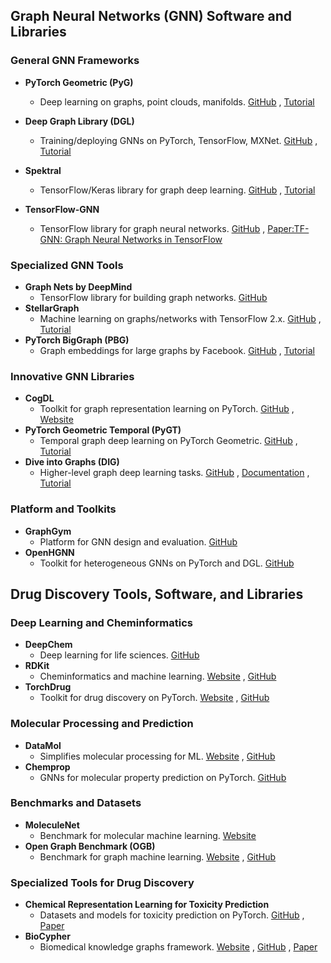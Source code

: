 ## Graph Neural Networks (GNN) Software and Libraries

### **General GNN Frameworks**
- **PyTorch Geometric (PyG)**
  - Deep learning on graphs, point clouds, manifolds. [GitHub](https://github.com/rusty1s/pytorch_geometric) , [Tutorial](https://pytorch-geometric.readthedocs.io/en/latest/index.html)
- **Deep Graph Library (DGL)**
  - Training/deploying GNNs on PyTorch, TensorFlow, MXNet. [GitHub](https://github.com/dmlc/dgl) , [Tutorial](https://docs.dgl.ai/en/latest/tutorials/index.html)
- **Spektral**
  - TensorFlow/Keras library for graph deep learning. [GitHub](https://github.com/danielegrattarola/spektral) , [Tutorial](https://graphneural.network/)

- **TensorFlow-GNN**
  - TensorFlow library for graph neural networks. [GitHub](https://github.com/tensorflow/gnn) , [Paper:TF-GNN: Graph Neural Networks in TensorFlow](https://arxiv.org/abs/2207.03522)

### **Specialized GNN Tools**
- **Graph Nets by DeepMind**
  - TensorFlow library for building graph networks. [GitHub](https://github.com/deepmind/graph_nets)
- **StellarGraph**
  - Machine learning on graphs/networks with TensorFlow 2.x. [GitHub](https://github.com/stellargraph/stellargraph) , [Tutorial](https://stellargraph.readthedocs.io/en/stable/README.html)
- **PyTorch BigGraph (PBG)**
  - Graph embeddings for large graphs by Facebook. [GitHub](https://github.com/facebookresearch/PyTorch-BigGraph) , [Tutorial](https://pytorchbiggraph.readthedocs.io/en/latest/)

### **Innovative GNN Libraries**
- **CogDL**
  - Toolkit for graph representation learning on PyTorch. [GitHub](https://github.com/THUDM/cogdl) , [Website](https://cogdl.ai/)
- **PyTorch Geometric Temporal (PyGT)**
  - Temporal graph deep learning on PyTorch Geometric. [GitHub](https://github.com/benedekrozemberczki/pytorch_geometric_temporal) , [Tutorial](https://pytorch-geometric-temporal.readthedocs.io/en/latest/index.html)
- **Dive into Graphs (DIG)**
  - Higher-level graph deep learning tasks. [GitHub](https://github.com/divelab/DIG) , [Documentation](https://diveintographs.readthedocs.io/en/latest/) , [Tutorial](https://diveintographs.readthedocs.io/en/latest/tutorial.html)

### **Platform and Toolkits**
- **GraphGym**
  - Platform for GNN design and evaluation. [GitHub](https://github.com/snap-stanford/GraphGym)
- **OpenHGNN**
  - Toolkit for heterogeneous GNNs on PyTorch and DGL. [GitHub](https://github.com/BUPT-GAMMA/OpenHGNN)

## **Drug Discovery Tools, Software, and Libraries**

### **Deep Learning and Cheminformatics**
- **DeepChem**
  - Deep learning for life sciences. [GitHub](https://github.com/deepchem/deepchem)
- **RDKit**
  - Cheminformatics and machine learning. [Website](https://www.rdkit.org/) , [GitHub](https://github.com/rdkit/rdkit)
- **TorchDrug**
  - Toolkit for drug discovery on PyTorch. [Website](https://torchdrug.ai/) , [GitHub](https://github.com/DeepGraphLearning/torchdrug/)

### **Molecular Processing and Prediction**
- **DataMol**
  - Simplifies molecular processing for ML. [Website](https://datamol.io/) , [GitHub](https://github.com/datamol-io/datamol)
- **Chemprop**
  - GNNs for molecular property prediction on PyTorch. [GitHub](https://github.com/chemprop/chemprop)

### **Benchmarks and Datasets**
- **MoleculeNet**
  - Benchmark for molecular machine learning. [Website](http://moleculenet.org/)
- **Open Graph Benchmark (OGB)**
  - Benchmark for graph machine learning. [Website](https://ogb.stanford.edu/) , [GitHub](https://github.com/snap-stanford/ogb)

### **Specialized Tools for Drug Discovery**
- **Chemical Representation Learning for Toxicity Prediction**
  - Datasets and models for toxicity prediction on PyTorch. [GitHub](https://github.com/PaccMann/chemical_representation_learning_for_toxicity_prediction) , [Paper](https://pubs.rsc.org/en/content/articlelanding/2023/dd/d2dd00099g)
- **BioCypher**
  - Biomedical knowledge graphs framework. [Website](https://biocypher.org/) , [GitHub](https://github.com/biocypher) , [Paper](https://www.nature.com/articles/s41587-023-01848-y)
